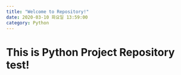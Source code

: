 ```yaml
---
title: "Welcome to Repository!"
date: 2020-03-10 화요일 13:59:00
category: Python
---
```


This is Python Project Repository test!
===============

